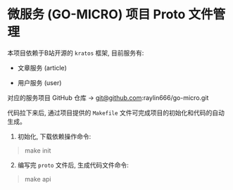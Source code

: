 # 微服务 (GO-MICRO) 项目 Proto 文件管理

本项目依赖于B站开源的 `kratos` 框架, 目前服务有:

* 文章服务 (article)

* 用户服务 (user)

对应的服务项目 GitHub 仓库 -> git@github.com:raylin666/go-micro.git

代码拉下来后, 通过项目提供的 `Makefile` 文件可完成项目的初始化和代码的自动生成。

1. 初始化, 下载依赖操作命令:
> make init     

2. 编写完 `proto` 文件后, 生成代码文件命令:
> make api